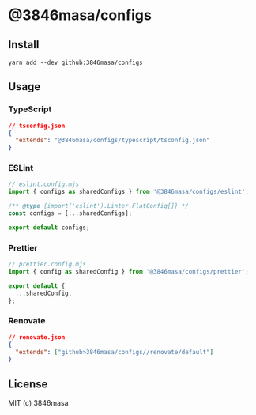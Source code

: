 # @3846masa/configs

## Install

```
yarn add --dev github:3846masa/configs
```

## Usage

### TypeScript

```json
// tsconfig.json
{
  "extends": "@3846masa/configs/typescript/tsconfig.json"
}
```

### ESLint

```js
// eslint.config.mjs
import { configs as sharedConfigs } from '@3846masa/configs/eslint';

/** @type {import('eslint').Linter.FlatConfig[]} */
const configs = [...sharedConfigs];

export default configs;
```

### Prettier

```js
// prettier.config.mjs
import { config as sharedConfig } from '@3846masa/configs/prettier';

export default {
  ...sharedConfig,
};
```

### Renovate

```json
// renovate.json
{
  "extends": ["github>3846masa/configs//renovate/default"]
}
```

## License

MIT (c) 3846masa
